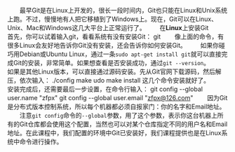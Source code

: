 &emsp;&emsp;最早Git是在Linux上开发的，很长一段时间内，Git也只能在Linux和Unix系统上跑。不过，慢慢地有人把它移植到了Windows上。现在，Git可以在Linux、Unix、Mac和Windows这几大平台上正常运行了。
&emsp;&emsp;在**Linux**上安装Git
&emsp;&emsp;首先，你可以试着输入git，看看系统有没有安装Git：
    git
&emsp;&emsp;像上面的命令，有很多Linux会友好地告诉你Git没有安装，还会告诉你如何安装Git。
&emsp;&emsp;如果你碰巧用Debian或Ubuntu Linux，通过一条```sudo apt-get install git```就可以直接完成Git的安装，非常简单。如果想查看是否安装成功，通过```git --version```。
&emsp;&emsp;如果是其他Linux版本，可以直接通过源码安装。先从Git官网下载源码，然后解压，依次输入：
    ./config
    make
    udo make install
这几个命令安装就好了。
&emsp;&emsp;安装完成后，还需要最后一步设置，在命令行输入：
    git config --global user.name "zfpx"
    git config --global user.email "zfpx@126.com"
&emsp;&emsp;因为Git是分布式版本控制系统，所以每个机器都必须自报家门：你的名字和Email地址。
&emsp;&emsp;注意```git config```命令的```--global```参数，用了这个参数，表示你这台机器上所有的Git仓库都会使用这个配置，当然也可以对某个仓库指定不同的用户名和Email地址。在此课程中，我们配置的环境中Git已安装好，我们课程提供也是在Linux系统中命令进行操作。